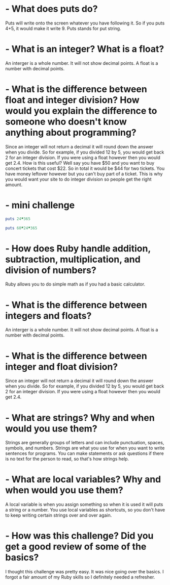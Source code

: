 # - What does puts do?

Puts will write onto the screen whatever you have following it. So if you puts 4+5, it would make it write  9.
Puts stands for put string.

# - What is an integer? What is a float?

An interger is a whole number. It will not show decimal points. A float is a number with decimal points.

# - What is the difference between float and integer division? How would you explain the difference to someone who doesn't know anything about programming?

Since an integer will not return a decimal it will round down the answer when you divide. So for example, if you divided 12 by 5, you would get back 2 for an integer division. If you were using a float however then you would get 2.4. How is this useful? Well say you have $50 and you want to buy concert tickets that cost $22. So in total it would be $44 for two tickets. You have money leftover however but you can't buy part of a ticket. This is why you would want your site to do integer division so people get the right amount.

# - mini challenge

```ruby
puts 24*365
```

```ruby
puts 60*24*365
```

# - How does Ruby handle addition, subtraction, multiplication, and division of numbers?

Ruby allows you to do simple math as if you had a basic calculator.

# - What is the difference between integers and floats?

An interger is a whole number. It will not show decimal points. A float is a number with decimal points.

# - What is the difference between integer and float division?

Since an integer will not return a decimal it will round down the answer when you divide. So for example, if you divided 12 by 5, you would get back 2 for an integer division. If you were using a float however then you would get 2.4.

# - What are strings? Why and when would you use them?

Strings are generally groups of letters and can include punctuation, spaces, symbols, and numbers. Strings are what you use for when you want to write sentences for programs. You can make statements or ask questions if there is no text for the person to read, so that's how strings help.

# - What are local variables? Why and when would you use them?

A local variable is when you assign something so when it is used it will puts a string or a number. You use local variables as shortcuts, so you don't have to keep writing certain strings over and over again.

# - How was this challenge? Did you get a good review of some of the basics?

I thought this challenge was pretty easy. It was nice going over the basics. I forgot a fair amount of my Ruby skills so I definitely needed a refresher.


